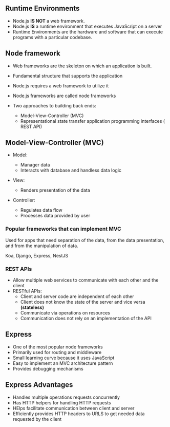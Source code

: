 ## Runtime Environments

* Node.js <b>IS NOT</b> a web framework.
* Node.js <b>IS</b> a runtime environment that executes JavaScript on a server
* Runtime Environments are the hardware and software that can execute programs with a particular codebase.

## Node framework
* Web frameworks are the skeleton on which an application is built.
* Fundamental structure that supports the application
* Node.js requires a web framework to utilize it
* Node.js frameworks are called node frameworks

* Two approaches to building back ends:
    * Model-View-Controller (MVC)
    * Representational state transfer application programming interfaces ( REST API)

## Model-View-Controller (MVC)

* Model:
    * Manager data
    * Interacts with database and handless data logic

* View:
    * Renders presentation of the data

* Controller:
    * Regulates data flow
    * Processes data provided by user

### Popular frameworks that can implement MVC

Used for apps that need separation of the data, from the data presentation, and from the manipulation of data.

Koa, Django, Express, NestJS

### REST APIs
* Allow multiple web services to communicate with each other and the client
* RESTful APIs:
    * Client and server code are independent of each other
    * Client does not know the state of the server and vice versa <b>(stateless)</b>
    * Communicate via operations on resources
    * Communication does not rely on an implementation of the API

## Express

* One of the most popular node frameworks
* Primarily used for routing and middleware
* Small learning curve because it uses JavaScript
* Easy to implement an MVC architecture pattern
* Provides debugging mechanisms

## Express Advantages
* Handles multiple operations requests concurrently
* Has HTTP helpers for handling HTTP requests
* HElps facilitate communication between client and server
* Efficiently provides HTTP headers to URLS to get needed data requested by the client

